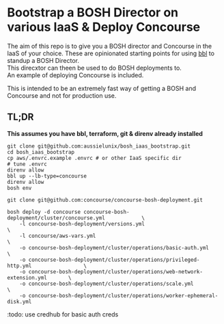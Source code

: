 # Bootstrap a BOSH Director on various IaaS & Deploy Concourse

The aim of this repo is to give you a BOSH director and Concourse in the IaaS of your choice.
These are opinionated starting points for using [bbl](https://github.com/cloudfoundry/bosh-bootloader/) to standup a BOSH Director.  
This direcxtor can theen be used to do BOSH deployments to.  
An example of deploying Concourse is included.  

This is intended to be an extremely fast way of getting a BOSH and Concourse and not for production use.

## TL;DR

**This assumes you have bbl, terraform, git & direnv already installed**

```
git clone git@github.com:aussielunix/bosh_iaas_bootstrap.git
cd bosh_iaas_bootstrap
cp aws/.envrc.example .envrc # or other IaaS specific dir
# tune .envrc
direnv allow
bbl up --lb-type=concourse
direnv allow
bosh env

git clone git@github.com:concourse/concourse-bosh-deployment.git

bosh deploy -d concourse concourse-bosh-deployment/cluster/concourse.yml			\
	-l concourse-bosh-deployment/versions.yml 																	\
	-l concourse/aws-vars.yml																										\
	-o concourse-bosh-deployment/cluster/operations/basic-auth.yml							\
	-o concourse-bosh-deployment/cluster/operations/privileged-http.yml					\
	-o concourse-bosh-deployment/cluster/operations/web-network-extension.yml		\
	-o concourse-bosh-deployment/cluster/operations/scale.yml										\
	-o concourse-bosh-deployment/cluster/operations/worker-ephemeral-disk.yml

```

:todo: use credhub for basic auth creds
